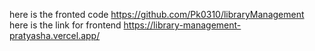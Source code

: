 
here is the fronted code                        https://github.com/Pk0310/libraryManagement
here is the link for frontend                   https://library-management-pratyasha.vercel.app/
